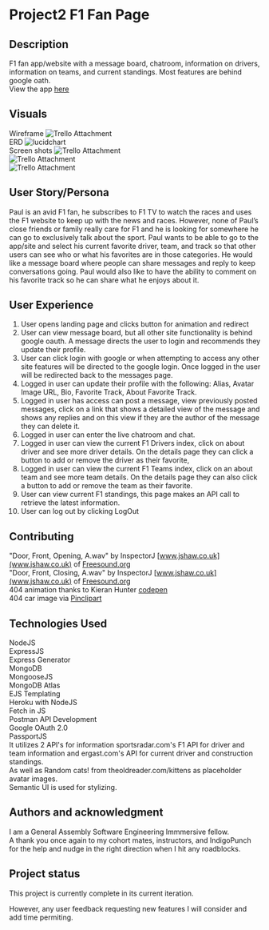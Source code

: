 # Project2 F1 Fan Page

## Description
F1 fan app/website with a message board, chatroom, information on drivers, information on teams, and current standings.  Most features are behind google oath.</br>
View the app [here](https://sei-project2-f1-fans.herokuapp.com/)</br>

## Visuals
Wireframe
![Trello Attachment](https://trello-attachments.s3.amazonaws.com/5f46c567a9af48168aa00564/5f47e53f78226f37255f4214/0e5da879f16402718adb8d7de20689e7/Screen_Shot_2020-08-27_at_5.09.40_PM.png)</br>
ERD
![lucidchart](https://trello-attachments.s3.amazonaws.com/5f46c567a9af48168aa00564/5f47e019dff4fa795b50dd2e/5539dd31b3036cf6a185be9c62d2decc/SEI-Project2-F1_(1).png)</br>
Screen shots
![Trello Attachment](https://trello-attachments.s3.amazonaws.com/5f514f9195347850891c7d4b/990x716/37598f694a47c712546075b9cb102bf1/screenshot.png)</br>
![Trello Attachment](https://trello-attachments.s3.amazonaws.com/5f46c567a9af48168aa00564/5f514f9195347850891c7d4b/2c0b87f939777752d72fd950ad0ca2dd/Screen_Shot_2020-09-03_at_1.16.28_PM.png)</br>
![Trello Attachment](https://trello-attachments.s3.amazonaws.com/5f46c567a9af48168aa00564/5f514f9195347850891c7d4b/f6f0e1464faa41fb06035014eff7323b/Screen_Shot_2020-09-03_at_1.16.01_PM.png)</br>

## User Story/Persona
Paul is an avid F1 fan, he subscribes to F1 TV to watch the races and uses the F1 website to keep up with the news and races.  However, none of Paul’s close friends or family really care for F1 and he is looking for somewhere he can go to exclusively talk about the sport.  Paul wants to be able to go to the app/site and select his current favorite driver, team, and track so that other users can see who or what his favorites are in those categories.  He would like a message board where people can share messages and reply to keep conversations going.  Paul would also like to have the ability to comment on his favorite track so he can share what he enjoys about it.  </br>

## User Experience
1. User opens landing page and clicks button for animation and redirect
2. User can view message board, but all other site functionality is behind google oauth.  A message directs the user to login and recommends they update their profile.
3. User can click login with google or when attempting to access any other site features will be directed to the google login.  Once logged in the user will be redirected back to the messages page.
4. Logged in user can update their profile with the following: Alias, Avatar Image URL, Bio, Favorite Track, About Favorite Track. 
5. Logged in user has access can post a message, view previously posted messages, click on a link that shows a detailed view of the message and shows any replies and on this view if they are the author of the message they can delete it. 
6. Logged in user can enter the live chatroom and chat.
7. Logged in user can view the current F1 Drivers index, click on about driver and see more driver details. On the details page they can click a button to add or remove the driver as their favorite,
8. Logged in user can view the current F1 Teams index, click on an about team and see more team details.  On the details page they can also click a button to add or remove the team as their favorite.
9. User can view current F1 standings, this page makes an API call to retrieve the latest information.
10. User can log out by clicking LogOut</br>


## Contributing
"Door, Front, Opening, A.wav" by InspectorJ [www.jshaw.co.uk](www.jshaw.co.uk) of [Freesound.org](Freesound.org)</br>
"Door, Front, Closing, A.wav" by InspectorJ [www.jshaw.co.uk](www.jshaw.co.uk) of [Freesound.org](Freesound.org)</br>
404 animation thanks to Kieran Hunter [codepen](https://codepen.io/kieranfivestars/pen/MYdQxX)</br>
404 car image via [Pinclipart](https://www.pinclipart.com/pindetail/bTTmwb_car-wheel-clipart-side-view-race-car-icon/)</br>

## Technologies Used
NodeJS</br>
ExpressJS</br>
Express Generator</br>
MongoDB</br>
MongooseJS</br>
MongoDB Atlas</br>
EJS Templating</br>
Heroku with NodeJS</br>
Fetch in JS</br>
Postman API Development</br>
Google OAuth 2.0</br>
PassportJS</br>
It utilizes 2 API's for information sportsradar.com's F1 API for driver and team information and ergast.com's API for current driver and construction standings. </br>
As well as Random cats! from theoldreader.com/kittens as placeholder avatar images. </br>
Semantic UI is used for stylizing.</br>



## Authors and acknowledgment
I am a General Assembly Software Engineering Immmersive fellow.</br>
A thank you once again to my cohort mates, instructors, and IndigoPunch for the help and nudge in the right direction when I hit any roadblocks.</br>


## Project status
This project is currently complete in its current iteration. </br>

However, any user feedback requesting new features I will consider and add time permiting. </br>